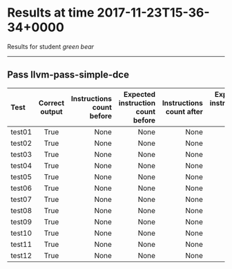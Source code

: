 # Results at time 2017-11-23T15-36-34+0000

Results for student *green bear*

* * * 

## Pass llvm-pass-simple-dce

Test|Correct output|Instructions count before|Expected instruction count before|Instructions count after|Expected instruction count after
:------|:-----:|------:|------:|------:|------:
test01|True|None|None|None|None
test02|True|None|None|None|None
test03|True|None|None|None|None
test04|True|None|None|None|None
test05|True|None|None|None|None
test06|True|None|None|None|None
test07|True|None|None|None|None
test08|True|None|None|None|None
test09|True|None|None|None|None
test10|True|None|None|None|None
test11|True|None|None|None|None
test12|True|None|None|None|None


